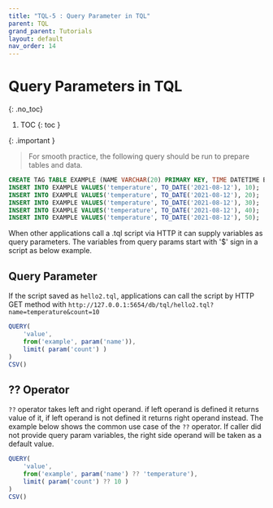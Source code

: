 ```yaml
---
title: "TQL-5 : Query Parameter in TQL"
parent: TQL
grand_parent: Tutorials
layout: default
nav_order: 14
---
```


# Query Parameters in TQL
{: .no_toc}

1. TOC
{: toc }

{: .important }
> For smooth practice, the following query should be run to prepare tables and data.
```sql
CREATE TAG TABLE EXAMPLE (NAME VARCHAR(20) PRIMARY KEY, TIME DATETIME BASETIME, VALUE DOUBLE SUMMARIZED);
INSERT INTO EXAMPLE VALUES('temperature', TO_DATE('2021-08-12'), 10);
INSERT INTO EXAMPLE VALUES('temperature', TO_DATE('2021-08-12'), 20);
INSERT INTO EXAMPLE VALUES('temperature', TO_DATE('2021-08-12'), 30);
INSERT INTO EXAMPLE VALUES('temperature', TO_DATE('2021-08-12'), 40);
INSERT INTO EXAMPLE VALUES('temperature', TO_DATE('2021-08-12'), 50);
```
> 

When other applications call a .tql script via HTTP it can supply variables as query parameters.
The variables from query params start with '$' sign in a script as below example.

## Query Parameter

If the script saved as `hello2.tql`, applications can call the script by HTTP GET method with `http://127.0.0.1:5654/db/tql/hello2.tql?name=temperature&count=10`

```js
QUERY(
    'value',
    from('example', param('name')),
    limit( param('count') )
)
CSV()
```

## ?? Operator

`??` operator takes left and right operand. if left operand is defined it returns value of it, if left operand is not defined it returns right operand instead.
The example below shows the common use case of the `??` operator. If caller did not provide query param variables, the right side operand will be taken as a default value.

```js
QUERY(
    'value',
    from('example', param('name') ?? 'temperature'),
    limit( param('count') ?? 10 )
)
CSV()
```
